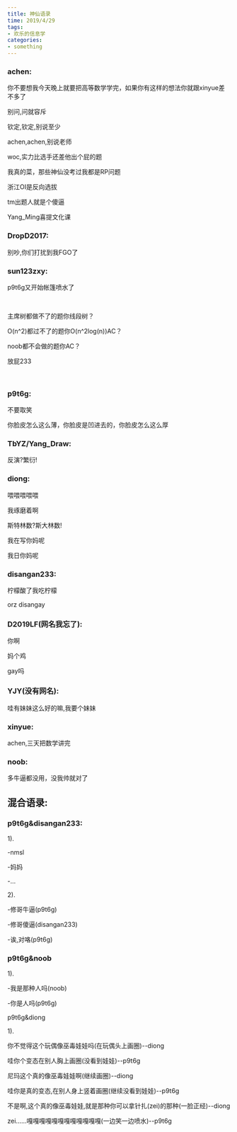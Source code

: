 ```yaml
---
title: 神仙语录
time: 2019/4/29
tags:
- 欢乐的信息学
categories: 
- something
---
```


### achen:

你不要想我今天晚上就要把高等数学学完，如果你有这样的想法你就跟xinyue差不多了

别问,问就容斥

钦定,钦定,别说至少

achen,achen,别说老师

woc,实力比选手还差他出个屁的题

我真的菜，那些神仙没考过我都是RP问题

浙江OI是反向选拔

tm出题人就是个傻逼



Yang_Ming喜提文化课


### DropD2017:

别吵,你们打扰到我FGO了

### sun123zxy:

p9t6g又开始帐篷喷水了

&nbsp;

主席树都做不了的题你线段树？

O(n^2)都过不了的题你O(n^2log(n))AC？

noob都不会做的题你AC？

放屁233

&nbsp;

### p9t6g:

不要取笑

你脸皮怎么这么薄，你脸皮是凹进去的，你脸皮怎么这么厚

### TbYZ/Yang_Draw:

反演?繁衍!

### diong:

喂喂喂喂喂

我琢磨着啊

斯特林数?斯大林数!

我在写你妈呢

我日你妈呢

### disangan233:

柠檬酸了我吃柠檬

orz disangay

### D2019LF(网名我忘了):

你啊

妈个鸡

gay吗

### YJY(没有网名):

哇有妹妹这么好的嘛,我要个妹妹

### xinyue:

achen,三天把数学讲完

### noob:

多牛逼都没用，没我帅就对了

## 混合语录:

### p9t6g&disangan233:

 1).

-nmsl

-妈妈

-...

 2).

-修哥牛逼(p9t6g)

-修哥傻逼(disangan233)

-诶,对咯(p9t6g)

### p9t6g&noob

 1).

-我是那种人吗(noob)

-你是人吗(p9t6g)

p9t6g&diong

1).

你不觉得这个玩偶像巫毒娃娃吗(在玩偶头上画圈)--diong

哇你个变态在别人胸上画圈(没看到娃娃)--p9t6g

尼玛这个真的像巫毒娃娃啊(继续画圈)--diong

哇你是真的变态,在别人身上竖着画圈(继续没看到娃娃)--p9t6g

不是啊,这个真的像巫毒娃娃,就是那种你可以拿针扎(zei)的那种(一脸正经)--diong

zei......嘎嘎嘎嘎嘎嘎嘎嘎嘎嘎嘎嘎(一边笑一边喷水)--p9t6g
